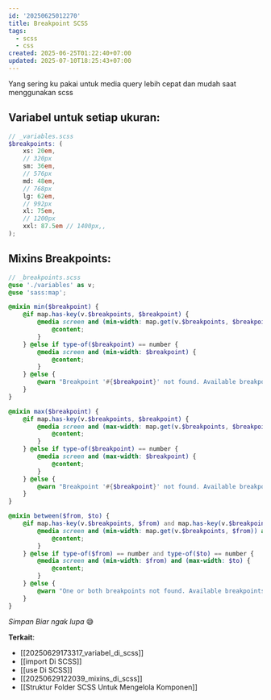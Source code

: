 ```yaml
---
id: '20250625012270'
title: Breakpoint SCSS
tags:
  - scss
  - css
created: 2025-06-25T01:22:40+07:00
updated: 2025-07-10T18:25:43+07:00
---
```


Yang sering ku pakai untuk media query lebih cepat dan mudah saat menggunakan scss

## Variabel untuk setiap ukuran:

```scss
// _variables.scss
$breakpoints: (
	xs: 20em,
	// 320px
	sm: 36em,
	// 576px
	md: 48em,
	// 768px
	lg: 62em,
	// 992px
	xl: 75em,
	// 1200px
	xxl: 87.5em // 1400px,,
);
```

## Mixins Breakpoints:

```scss
// _breakpoints.scss
@use './variables' as v;
@use 'sass:map';

@mixin min($breakpoint) {
	@if map.has-key(v.$breakpoints, $breakpoint) {
		@media screen and (min-width: map.get(v.$breakpoints, $breakpoint)) {
			@content;
		}
	} @else if type-of($breakpoint) == number {
		@media screen and (min-width: $breakpoint) {
			@content;
		}
	} @else {
		@warn "Breakpoint '#{$breakpoint}' not found. Available breakpoints: #{map-keys(v.$breakpoints)}";
	}
}

@mixin max($breakpoint) {
	@if map.has-key(v.$breakpoints, $breakpoint) {
		@media screen and (max-width: map.get(v.$breakpoints, $breakpoint)) {
			@content;
		}
	} @else if type-of($breakpoint) == number {
		@media screen and (max-width: $breakpoint) {
			@content;
		}
	} @else {
		@warn "Breakpoint '#{$breakpoint}' not found. Available breakpoints: #{map-keys(v.$breakpoints)}";
	}
}

@mixin between($from, $to) {
	@if map.has-key(v.$breakpoints, $from) and map.has-key(v.$breakpoints, $to) {
		@media screen and (min-width: map.get(v.$breakpoints, $from)) and (max-width: map.get(v.$breakpoints, $to)) {
			@content;
		}
	} @else if type-of($from) == number and type-of($to) == number {
		@media screen and (min-width: $from) and (max-width: $to) {
			@content;
		}
	} @else {
		@warn "One or both breakpoints not found. Available breakpoints: #{map-keys(v.$breakpoints)}";
	}
}
```

_Simpan Biar ngak lupa_ 😅

**Terkait**:

- [[20250629173317_variabel_di_scss]]
- [[import Di SCSS]]
- [[use Di SCSS]]
- [[20250629122039_mixins_di_scss]]
- [[Struktur Folder SCSS Untuk Mengelola Komponen]]
